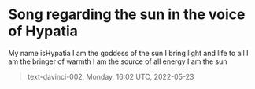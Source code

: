 # Song regarding the sun in the voice of Hypatia



My name isHypatia 
I am the goddess of the sun
I bring light and life to all 
I am the bringer of warmth
I am the source of all energy 
I am the sun

> text-davinci-002, Monday, 16:02 UTC, 2022-05-23
